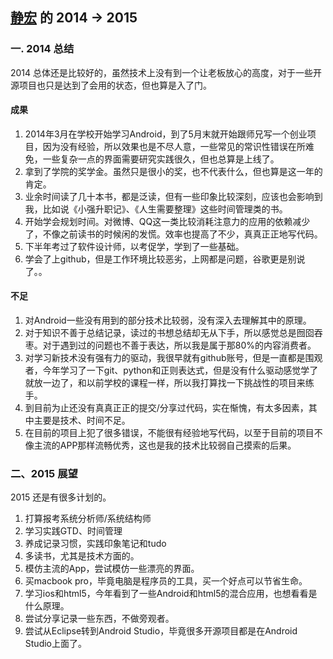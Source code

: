 ﻿[静宏](https://github.com/vNcdkguqHUh) 的 2014 -> 2015
-------------

### 一. 2014 总结

2014 总体还是比较好的，虽然技术上没有到一个让老板放心的高度，对于一些开源项目也只是达到了会用的状态，但也算是入了门。

#### 成果

1. 2014年3月在学校开始学习Android，到了5月末就开始跟师兄写一个创业项目，因为没有经验，所以效果也是不尽人意，一些常见的常识性错误在所难免，一些复杂一点的界面需要研究实践很久，但也总算是上线了。
2. 拿到了学院的奖学金。虽然只是很小的奖，也不代表什么，但也算是这一年的肯定。
3. 业余时间读了几十本书，都是泛读，但有一些印象比较深刻，应该也会影响到我，比如说《小强升职记》、《人生需要整理》这些时间管理类的书。
4. 开始学会规划时间。对微博、QQ这一类比较消耗注意力的应用的依赖减少了，不像之前读书的时候闲的发慌。效率也提高了不少，真真正正地写代码。
5. 下半年考过了软件设计师，以考促学，学到了一些基础。
6. 学会了上github，但是工作环境比较恶劣，上网都是问题，谷歌更是别说了。。

#### 不足

1. 对Android一些没有用到的部分技术比较弱，没有深入去理解其中的原理。
2. 对于知识不善于总结记录，读过的书想总结却无从下手，所以感觉总是囫囵吞枣。对于遇到过的问题也不善于表达，所以我是属于那80%的内容消费者。
3. 对学习新技术没有强有力的驱动，我很早就有github账号，但是一直都是围观者，今年学习了一下git、python和正则表达式，但是没有什么驱动感觉学了就放一边了，和以前学校的课程一样，所以我打算找一下挑战性的项目来练手。
4. 到目前为止还没有真真正正的提交/分享过代码，实在惭愧，有太多因素，其中主要是技术、时间不足。
5. 在目前的项目上犯了很多错误，不能很有经验地写代码，以至于目前的项目不像主流的APP那样流畅优秀，这也是我的技术比较弱自己摸索的后果。

### 二、2015 展望

2015 还是有很多计划的。 
1. 打算报考系统分析师/系统结构师
2. 学习实践GTD、时间管理
3. 养成记录习惯，实践印象笔记和tudo
4. 多读书，尤其是技术方面的。
5. 模仿主流的App，尝试模仿一些漂亮的界面。
6. 买macbook pro，毕竟电脑是程序员的工具，买一个好点可以节省生命。
7. 学习ios和html5，今年看到了一些Android和html5的混合应用，也想看看是什么原理。
8. 尝试分享记录一些东西，不做旁观者。
9. 尝试从Eclipse转到Android Studio，毕竟很多开源项目都是在Android Studio上面了。